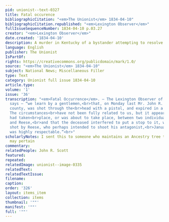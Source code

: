 ```yaml
---
pid: unionist--text-0327
title: Fatal occurence
bibliographicCitation: "<em>The Unionist</em> 1834-04-10"
bibliographicCitation.republished: "<em>Lexington Observer</em>"
fullIssueSequenceNumber: 1834-04-10 p.03.27
creator: "<em>Lexington Observer</em>"
date.created: '1834-04-10'
description: A murder in Kentucky of a bystander attempting to resolve a fight
language: English
publisher: The Unionist
IsPartOf: 
rights: https://creativecommons.org/publicdomain/mark/1.0/
source: "<em>The Unionist</em> 1834-04-10"
subject: National News; Miscellaneous Filler
type: Text
category: Unionist full issue 1834-04-10
article.type: 
volume: '1'
issue: '36'
transcription: "<em>Fatal Occurrence</em>. – The Lexington Observer of the 22d inst.
  says – “we learn by a gentlemen,<br>that, on Monday last Mr. John R. Scott of Jessamine
  county, was shot through the<br>head with a pistol, and expired in a few hours afterwards.
  The circumstances<br>have not been fully related to us, but it appears that a recontre
  had taken<br>place, or was about to take place, between two individuals, January
  and Reese,<br>and that the deceased interfered to put a stop to it, when he was<br>unintentionally
  shot by Reese, who perhaps intended to shoot his antagonist,<br>January. The deceased
  was highly respectable.”<br>"
scholarlyNotes: I sent this to someone who maintains an Ancestry tree to whom this
  may pertain
commentary: 
relatedPeople: John R. Scott
featured: 
repeated: 
relatedImage: unionist--image-0335
relatedText: 
relatedTextIssue: 
filename: 
caption: 
order: '326'
layout: items_item
collection: items
thumbnail: '""'
manifest: '""'
full: '""'
---
```


